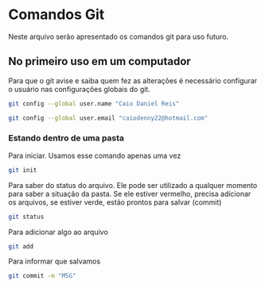 # Comandos Git 
Neste arquivo serão apresentado os comandos git para uso futuro.

## No primeiro uso em um computador 
Para que o git avise e saiba quem fez as alterações é necessário configurar o usuário nas configurações globais do git.
```bash 
git config --global user.name "Caio Daniel Reis"

git config --global user.email "caiodenny22@hotmail.com"
```
### Estando dentro de uma pasta
Para iniciar. Usamos esse comando apenas uma vez 
```bash 
git init 
```
Para saber do status do arquivo. Ele pode ser utilizado a qualquer momento para saber a situação da pasta.
Se ele estiver vermelho, precisa adicionar os arquivos, se estiver verde, estão prontos para salvar (commit)
```bash
git status 
```
Para adicionar algo ao arquivo 
```bash
git add 
```
Para informar que salvamos
```bash
git commit -m "MSG"
``` 